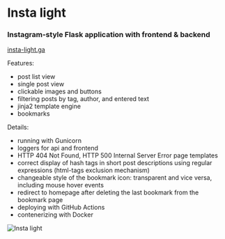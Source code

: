 # Insta light

### Instagram-style Flask application with frontend & backend
[insta-light.ga](http://insta-light.ga)

Features:
 - post list view
 - single post view
 - clickable images and buttons
 - filtering posts by tag, author, and entered text
 - jinja2 template engine
 - bookmarks

Details:
- running with Gunicorn
- loggers for api and frontend
- HTTP 404 Not Found, HTTP 500 Internal Server Error page templates
- correct display of hash tags in short post descriptions using regular expressions (html-tags exclusion mechanism)
- changeable style of the bookmark icon: transparent and vice versa, including mouse hover events
- redirect to homepage after deleting the last bookmark from the bookmark page
- deploying with GitHub Actions
- contenerizing with Docker

![Insta light](https://user-images.githubusercontent.com/106608272/208000166-77d9e37d-6fa9-42d8-877b-ead4d1300b67.gif)
